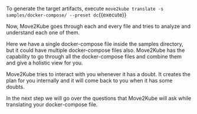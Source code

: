 To generate the target artifacts, execute `move2kube translate -s samples/docker-compose/ --preset dc`{{execute}}

Now, Move2Kube goes through each and every file and tries to analyze and understand each one of them.

Here we have a single docker-compose file inside the samples directory, but it could have multiple docker-compose files also. Move2Kube has the capability to go through all the docker-compose files and combine them and give a holistic view for you.

Move2Kube tries to interact with you whenever it has a doubt. It creates the plan for you internally and it will come back to you when it has some doubts.

In the next step we will go over the questions that Move2Kube will ask while translating your docker-compose file.

